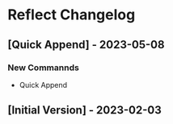 # Reflect Changelog

## [Quick Append] - 2023-05-08

### New Commannds
- Quick Append

## [Initial Version] - 2023-02-03
